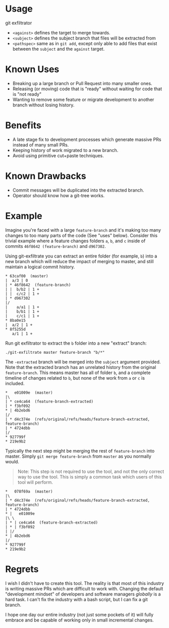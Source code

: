 # Usage

git exfiltrator <against-ref> <subject-ref> <pathspec>
 - `<against>` defines the target to merge towards.
 - `<subject>` defines the subject branch that files will be extracted from
 - `<pathspec>` same as in `git add`, except only able to add files that exist
   between the `subject` and the `against` target.

# Known Uses
- Breaking up a large branch or Pull Request into many smaller ones.
- Releasing (or moving) code that is "ready" without waiting for code that is
  "not ready"
- Wanting to remove some feature or migrate development to another branch
  without losing history.

# Benefits
- A late stage fix to development processes which generate massive PRs instead
  of many small PRs.
- Keeping history of work migrated to a new branch.
- Avoid using primitive cut+paste techniques.

# Known Drawbacks
- Commit messages will be duplicated into the extracted branch.
- Operator should know how a git-tree works.

# Example

Imagine you're faced with a large `feature-branch` and it's making too many
changes to too many parts of the code (See "uses" below). Consider this trivial
example where a feature changes folders `a`, `b`, and `c` inside of commits
`46f8642 (feature-branch)` and `d967302`.

Using git-exfiltrate you can extract an entire folder (for example, `b`) into a
new branch which will reduce the impact of merging to master, and still
maintain a logical commit history.

```
* 63caf00  (master)
|  a/3 | 0
| * 46f8642  (feature-branch)
| |  b/b2 | 1 +
| |  c/c2 | 1 +
| * d967302
|/
|    a/a1 | 1 +
|    b/b1 | 1 +
|    c/c1 | 1 +
* 8ba0e15
|  a/2 | 1 +
* 8f5255d
   a/1 | 1 +
```

Run git exfiltrator to extract the `b` folder into a new "extract" branch:

```
./git-exfiltrate master feature-branch "b/*"
```

The `-extracted` branch will be merged into the `subject` argument provided.
Note that the extracted branch has an unrelated history from the original
`feature-branch`. This means master has all of folder `b`, and a complete
timeline of changes related to `b`, but none of the work from `a` or `c` is
included.

```
*   e01009e  (master)
|\
| * ce4ca64  (feature-branch-extracted)
| * f3bf092
* | 4b2ebd6
|/
| * d4c374e  (refs/original/refs/heads/feature-branch-extracted, feature-branch)
| * 4724dbb
|/
* 927799f
* 219e9b2
```

Typically the next step might be merging the rest of `feature-branch` into
master. Simply `git merge feature-branch` from `master` as you normally would.

> Note: This step is not required to use the tool, and not the only correct way
> to use the tool. This is simply a common task which users of this tool will
> perform.

```
*   078f69a  (master)
|\
| * d4c374e  (refs/original/refs/heads/feature-branch-extracted, feature-branch)
| * 4724dbb
* |   e01009e
|\ \
| * | ce4ca64  (feature-branch-extracted)
| * | f3bf092
| |/
* | 4b2ebd6
|/
* 927799f
* 219e9b2
```

# Regrets
I wish I didn't have to create this tool. The reality is that most of this
industry is writing massive PRs which are difficult to work with. Changing the
default "development mindset" of developers and software managers *globally* is
a hard task. I can't fix the industry with a bash script, but I can fix a git
branch.

I hope one day our entire industry (not just some pockets of it) will fully
embrace and be capable of working only in small incremental changes.
